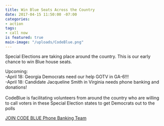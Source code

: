 ```yaml
---
title: Win Blue Seats Across the Country
date: 2017-04-15 11:50:00 -07:00
categories:
- action
tags:
- call now
is featured: true
main-image: "/uploads/CodeBlue.png"
---
```


Special Elections are taking place around the country. This is our early chance to win Blue house seats.  

Upcoming:\
-April 18: Georgia Democrats need our help GOTV in GA-6!!!\
-April 18: Candidate Jacqueline Smith in Virginia needs phone banking and donations!\
\
CodeBlue is facilitating volunteers from around the country who are willing to call voters in these Special Election states to get Democrats out to the polls

[JOIN CODE BLUE Phone Banking Team](www.facebook.com/joincodeblue)